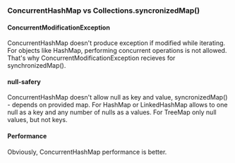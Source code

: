### ConcurrentHashMap vs Collections.syncronizedMap()

#### ConcurrentModificationException

ConcurrentHashMap doesn't produce exception if modified while iterating.\
For objects like HashMap, performing concurrent operations is not allowed. That's why ConcurrentModificationException
recieves for synchronizedMap().

#### null-safery

ConcurrentHashMap doesn't allow null as key and value, syncronizedMap() - depends on provided map.
For HashMap or LinkedHashMap allows to one null as a key and any number of nulls as a values. For TreeMap only null
values, but not keys.

#### Performance
Obviously, ConcurrentHashMap performance is better.

